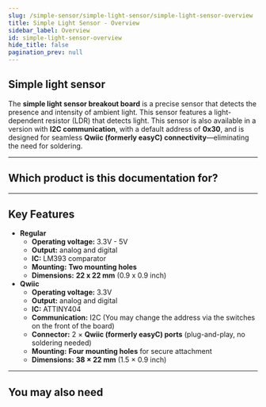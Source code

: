 ```yaml
---
slug: /simple-sensor/simple-light-sensor/simple-light-sensor-overview
title: Simple Light Sensor - Overview
sidebar_label: Overview
id: simple-light-sensor-overview
hide_title: false
pagination_prev: null
---
```


## Simple light sensor

The **simple light sensor breakout board** is a precise sensor that detects the presence and intensity of ambient light. This sensor features a light-dependent resistor (LDR) that detects light. This sensor is also available in a version with **I2C communication**, with a default address of **0x30**, and is designed for seamless **Qwiic (formerly easyC) connectivity**—eliminating the need for soldering.

<CenteredImage src="/img/simple-sensor/simple-light-sensor/333041.jpg" alt="Qwiic version of the light sensor board" caption="Qwiic version of the fire sensor board"/>
<CenteredImage src="/img/simple-sensor/simple-light-sensor/333046.jpg" alt="Regular version of the fire sensor board" caption="Regular version of the light sensor board"/>

---

## Which product is this documentation for?

<QuickLink 
  title="Simple light sensor with easyC " 
  description="333041"
  url="https://soldered.com/product/simple-light-sensor-board-with-easyc/"
  image="/img/simple-sensor/simple-light-sensor/333041.jpg" 
/>
<QuickLink 
  title="Simple light sensor " 
  description="333046"
  url="https://soldered.com/product/simple-light-sensor-board/"
  image="/img/simple-sensor/simple-light-sensor/333046.jpg" 
/>

---

## Key Features
- **Regular**
    - **Operating voltage:** 3.3V - 5V
    - **Output:** analog and digital
    - **IC:** LM393 comparator
    - **Mounting:** **Two mounting holes**
    - **Dimensions:** **22 x 22 mm** (0.9 x 0.9 inch)
- **Qwiic**
    - **Operating voltage:** 3.3V
    - **Output:** analog and digital
    - **IC:** ATTINY404
    - **Communication:** I2C (You may change the address via the switches on the front of the board) 
    - **Connector:** 2 × **Qwiic (formerly easyC) ports** (plug-and-play, no soldering needed)
    - **Mounting:** **Four mounting holes** for secure attachment  
    - **Dimensions:** **38 × 22 mm** (1.5 × 0.9 inch)

---

## You may also need
<QuickLink 
  title="Qwiic cable" 
  description="Qwiic (formerly easyC) compatible cables with connectors on both ends, available in various lengths."
  url="https://soldered.com/product/easyc-cable/"
  image="/img/333311.webp" 
/>